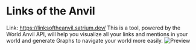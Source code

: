 Links of the Anvil
==================

Link: https://linksoftheanvil.satrium.dev/
This is a tool, powered by the World Anvil API, will help you visualize all your links and mentions in your world and generate Graphs to navigate your world more easily.
![Preview](https://i.imgur.com/D2SBrc4.png)
